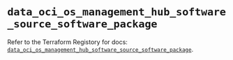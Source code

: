 # `data_oci_os_management_hub_software_source_software_package`

Refer to the Terraform Registory for docs: [`data_oci_os_management_hub_software_source_software_package`](https://registry.terraform.io/providers/oracle/oci/6.18.0/docs/data-sources/os_management_hub_software_source_software_package).
